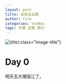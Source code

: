 ```yaml
---
layout: post
title: 出发去云南
author: fire
categories: YunNan 
tags: 大理 云南 旅行
---
```


![title](https://image.sideproject.cn/titlex/titlex_163.jpg){:class="image-title"}

Day 0
===

明天去大理丽江了。 